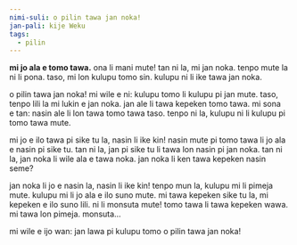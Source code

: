 ```yaml
---
nimi-suli: o pilin tawa jan noka!
jan-pali: kije Weku
tags:
  - pilin
---
```

**mi jo ala e tomo tawa.** ona li mani mute! tan ni la, mi jan noka. tenpo mute la ni li pona. taso, mi lon kulupu tomo sin. kulupu ni li ike tawa jan noka.

o pilin tawa jan noka! mi wile e ni: kulupu tomo li kulupu pi jan mute. taso, tenpo lili la mi lukin e jan noka. jan ale li tawa kepeken tomo tawa. mi sona e tan: nasin ale li lon tawa tomo tawa taso. tenpo ni la, kulupu ni li kulupu pi tomo tawa mute.

mi jo e ilo tawa pi sike tu la, nasin li ike kin! nasin mute pi tomo tawa li jo ala e nasin pi sike tu. tan ni la, jan pi sike tu li tawa lon nasin pi jan noka. tan ni la, jan noka li wile ala e tawa noka. jan noka li ken tawa kepeken nasin seme?

jan noka li jo e nasin la, nasin li ike kin! tenpo mun la, kulupu mi li pimeja mute. kulupu mi li jo ala e ilo suno mute. mi tawa kepeken sike tu la, mi kepeken e ilo suno lili. ni li monsuta mute! tomo tawa li tawa kepeken wawa. mi tawa lon pimeja. monsuta…

mi wile e ijo wan: jan lawa pi kulupu tomo o pilin tawa jan noka!
